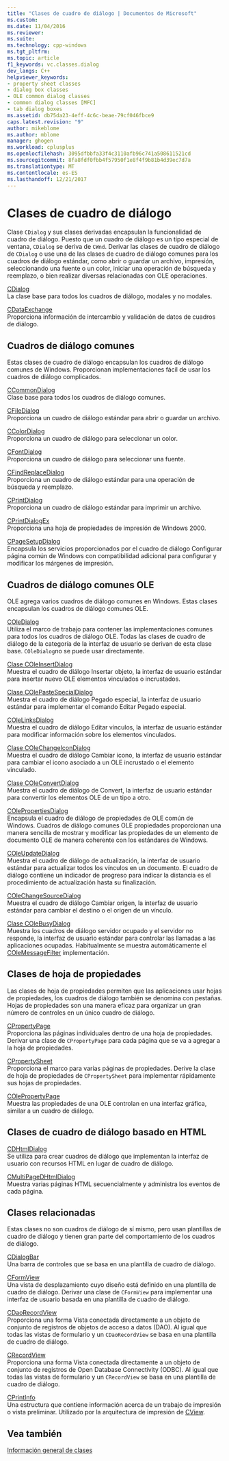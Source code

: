 ```yaml
---
title: "Clases de cuadro de diálogo | Documentos de Microsoft"
ms.custom: 
ms.date: 11/04/2016
ms.reviewer: 
ms.suite: 
ms.technology: cpp-windows
ms.tgt_pltfrm: 
ms.topic: article
f1_keywords: vc.classes.dialog
dev_langs: C++
helpviewer_keywords:
- property sheet classes
- dialog box classes
- OLE common dialog classes
- common dialog classes [MFC]
- tab dialog boxes
ms.assetid: db75da23-4eff-4c6c-beae-79cf046fbce9
caps.latest.revision: "9"
author: mikeblome
ms.author: mblome
manager: ghogen
ms.workload: cplusplus
ms.openlocfilehash: 3095dfbbfa33f4c3110afb96c741a508611521cd
ms.sourcegitcommit: 8fa8fdf0fbb4f57950f1e8f4f9b81b4d39ec7d7a
ms.translationtype: MT
ms.contentlocale: es-ES
ms.lasthandoff: 12/21/2017
---
```

# <a name="dialog-box-classes"></a>Clases de cuadro de diálogo
Clase `CDialog` y sus clases derivadas encapsulan la funcionalidad de cuadro de diálogo. Puesto que un cuadro de diálogo es un tipo especial de ventana, `CDialog` se deriva de `CWnd`. Derivar las clases de cuadro de diálogo de `CDialog` o use una de las clases de cuadro de diálogo comunes para los cuadros de diálogo estándar, como abrir o guardar un archivo, impresión, seleccionando una fuente o un color, iniciar una operación de búsqueda y reemplazo, o bien realizar diversas relacionadas con OLE operaciones.  
  
 [CDialog](../mfc/reference/cdialog-class.md)  
 La clase base para todos los cuadros de diálogo, modales y no modales.  
  
 [CDataExchange](../mfc/reference/cdataexchange-class.md)  
 Proporciona información de intercambio y validación de datos de cuadros de diálogo.  
  
## <a name="common-dialogs"></a>Cuadros de diálogo comunes  
 Estas clases de cuadro de diálogo encapsulan los cuadros de diálogo comunes de Windows. Proporcionan implementaciones fácil de usar los cuadros de diálogo complicados.  
  
 [CCommonDialog](../mfc/reference/ccommondialog-class.md)  
 Clase base para todos los cuadros de diálogo comunes.  
  
 [CFileDialog](../mfc/reference/cfiledialog-class.md)  
 Proporciona un cuadro de diálogo estándar para abrir o guardar un archivo.  
  
 [CColorDialog](../mfc/reference/ccolordialog-class.md)  
 Proporciona un cuadro de diálogo para seleccionar un color.  
  
 [CFontDialog](../mfc/reference/cfontdialog-class.md)  
 Proporciona un cuadro de diálogo para seleccionar una fuente.  
  
 [CFindReplaceDialog](../mfc/reference/cfindreplacedialog-class.md)  
 Proporciona un cuadro de diálogo estándar para una operación de búsqueda y reemplazo.  
  
 [CPrintDialog](../mfc/reference/cprintdialog-class.md)  
 Proporciona un cuadro de diálogo estándar para imprimir un archivo.  
  
 [CPrintDialogEx](../mfc/reference/cprintdialogex-class.md)  
 Proporciona una hoja de propiedades de impresión de Windows 2000.  
  
 [CPageSetupDialog](../mfc/reference/cpagesetupdialog-class.md)  
 Encapsula los servicios proporcionados por el cuadro de diálogo Configurar página común de Windows con compatibilidad adicional para configurar y modificar los márgenes de impresión.  
  
## <a name="ole-common-dialogs"></a>Cuadros de diálogo comunes OLE  
 OLE agrega varios cuadros de diálogo comunes en Windows. Estas clases encapsulan los cuadros de diálogo comunes OLE.  
  
 [COleDialog](../mfc/reference/coledialog-class.md)  
 Utiliza el marco de trabajo para contener las implementaciones comunes para todos los cuadros de diálogo OLE. Todas las clases de cuadro de diálogo de la categoría de la interfaz de usuario se derivan de esta clase base. `COleDialog`no se puede usar directamente.  
  
 [Clase COleInsertDialog](../mfc/reference/coleinsertdialog-class.md)  
 Muestra el cuadro de diálogo Insertar objeto, la interfaz de usuario estándar para insertar nuevo OLE elementos vinculados o incrustados.  
  
 [Clase COlePasteSpecialDialog](../mfc/reference/colepastespecialdialog-class.md)  
 Muestra el cuadro de diálogo Pegado especial, la interfaz de usuario estándar para implementar el comando Editar Pegado especial.  
  
 [COleLinksDialog](../mfc/reference/colelinksdialog-class.md)  
 Muestra el cuadro de diálogo Editar vínculos, la interfaz de usuario estándar para modificar información sobre los elementos vinculados.  
  
 [Clase COleChangeIconDialog](../mfc/reference/colechangeicondialog-class.md)  
 Muestra el cuadro de diálogo Cambiar icono, la interfaz de usuario estándar para cambiar el icono asociado a un OLE incrustado o el elemento vinculado.  
  
 [Clase COleConvertDialog](../mfc/reference/coleconvertdialog-class.md)  
 Muestra el cuadro de diálogo de Convert, la interfaz de usuario estándar para convertir los elementos OLE de un tipo a otro.  
  
 [COlePropertiesDialog](../mfc/reference/colepropertiesdialog-class.md)  
 Encapsula el cuadro de diálogo de propiedades de OLE común de Windows. Cuadros de diálogo comunes OLE propiedades proporcionan una manera sencilla de mostrar y modificar las propiedades de un elemento de documento OLE de manera coherente con los estándares de Windows.  
  
 [COleUpdateDialog](../mfc/reference/coleupdatedialog-class.md)  
 Muestra el cuadro de diálogo de actualización, la interfaz de usuario estándar para actualizar todos los vínculos en un documento. El cuadro de diálogo contiene un indicador de progreso para indicar la distancia es el procedimiento de actualización hasta su finalización.  
  
 [COleChangeSourceDialog](../mfc/reference/colechangesourcedialog-class.md)  
 Muestra el cuadro de diálogo Cambiar origen, la interfaz de usuario estándar para cambiar el destino o el origen de un vínculo.  
  
 [Clase COleBusyDialog](../mfc/reference/colebusydialog-class.md)  
 Muestra los cuadros de diálogo servidor ocupado y el servidor no responde, la interfaz de usuario estándar para controlar las llamadas a las aplicaciones ocupadas. Habitualmente se muestra automáticamente el [COleMessageFilter](../mfc/reference/colemessagefilter-class.md) implementación.  
  
## <a name="property-sheet-classes"></a>Clases de hoja de propiedades  
 Las clases de hoja de propiedades permiten que las aplicaciones usar hojas de propiedades, los cuadros de diálogo también se denomina con pestañas. Hojas de propiedades son una manera eficaz para organizar un gran número de controles en un único cuadro de diálogo.  
  
 [CPropertyPage](../mfc/reference/cpropertypage-class.md)  
 Proporciona las páginas individuales dentro de una hoja de propiedades. Derivar una clase de `CPropertyPage` para cada página que se va a agregar a la hoja de propiedades.  
  
 [CPropertySheet](../mfc/reference/cpropertysheet-class.md)  
 Proporciona el marco para varias páginas de propiedades. Derive la clase de hoja de propiedades de `CPropertySheet` para implementar rápidamente sus hojas de propiedades.  
  
 [COlePropertyPage](../mfc/reference/colepropertypage-class.md)  
 Muestra las propiedades de una OLE controlan en una interfaz gráfica, similar a un cuadro de diálogo.  
  
## <a name="html-based-dialog-classes"></a>Clases de cuadro de diálogo basado en HTML  
 [CDHtmlDialog](../mfc/reference/cdhtmldialog-class.md)  
 Se utiliza para crear cuadros de diálogo que implementan la interfaz de usuario con recursos HTML en lugar de cuadro de diálogo.  
  
 [CMultiPageDHtmlDialog](../mfc/reference/cmultipagedhtmldialog-class.md)  
 Muestra varias páginas HTML secuencialmente y administra los eventos de cada página.  
  
## <a name="related-classes"></a>Clases relacionadas  
 Estas clases no son cuadros de diálogo de sí mismo, pero usan plantillas de cuadro de diálogo y tienen gran parte del comportamiento de los cuadros de diálogo.  
  
 [CDialogBar](../mfc/reference/cdialogbar-class.md)  
 Una barra de controles que se basa en una plantilla de cuadro de diálogo.  
  
 [CFormView](../mfc/reference/cformview-class.md)  
 Una vista de desplazamiento cuyo diseño está definido en una plantilla de cuadro de diálogo. Derivar una clase de `CFormView` para implementar una interfaz de usuario basada en una plantilla de cuadro de diálogo.  
  
 [CDaoRecordView](../mfc/reference/cdaorecordview-class.md)  
 Proporciona una forma Vista conectada directamente a un objeto de conjunto de registros de objetos de acceso a datos (DAO). Al igual que todas las vistas de formulario y un `CDaoRecordView` se basa en una plantilla de cuadro de diálogo.  
  
 [CRecordView](../mfc/reference/crecordview-class.md)  
 Proporciona una forma Vista conectada directamente a un objeto de conjunto de registros de Open Database Connectivity (ODBC). Al igual que todas las vistas de formulario y un `CRecordView` se basa en una plantilla de cuadro de diálogo.  
  
 [CPrintInfo](../mfc/reference/cprintinfo-structure.md)  
 Una estructura que contiene información acerca de un trabajo de impresión o vista preliminar. Utilizado por la arquitectura de impresión de [CView](../mfc/reference/cview-class.md).  
  
## <a name="see-also"></a>Vea también  
 [Información general de clases](../mfc/class-library-overview.md)

